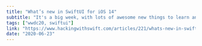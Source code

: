 ```yaml
---
title: "What’s new in SwiftUI for iOS 14"
subtitle: "It's a big week, with lots of awesome new things to learn and try out. SwiftUI was always going to see big improvements this year, and luckily we have people like Paul Hudson to help us keep up with all the changes. This evolving post from Paul summarises the SwiftUI changes as Paul works through them, and he includes code samples for all. Bookmark and check back in daily."
tags: ["wwdc20, swiftui"]
link: "https://www.hackingwithswift.com/articles/221/whats-new-in-swiftui-for-ios-14"
date: "2020-06-23"
---
```

